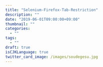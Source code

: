 ```yaml
---
title: "Selenium-Firefox-Tab-Restriction"
description: ""
date: "2019-06-01T09:00:00+09:00"
thumbnail: ""
categories:
  - ""
tags:
  - ""
draft: true
isCJKLanguage: true
twitter_card_image: /images/soudegesu.jpg
---
```

